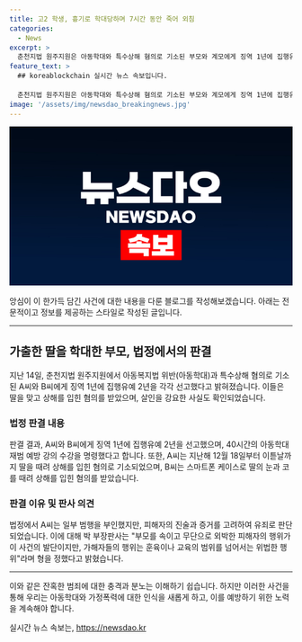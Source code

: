 ```yaml
---
title: 고2 학생, 흉기로 학대당하며 7시간 동안 죽어 외침
categories:
  - News
excerpt: >
  춘천지법 원주지원은 아동학대와 특수상해 혐의로 기소된 부모와 계모에게 징역 1년에 집행유예 2년을 선고했다. 친부는 딸을 때려 부러진 코뼈로 위협하고 흉기를 내밀며 네 손으로 죽어라고 말한 것으로 확인됐다. 피해자는 학교 측에 사건을 알린 뒤 경찰에 신고되었고, 법정에서 일부 범행을 부인했지만 유죄 판결을 받았다. 재판부는 부부의 과잉 훈육과 피해자와의 화해가 없는 점을 고려해 형을 정했다.
feature_text: >
  ## koreablockchain 실시간 뉴스 속보입니다.

  춘천지법 원주지원은 아동학대와 특수상해 혐의로 기소된 부모와 계모에게 징역 1년에 집행유예 2년을 선고했다. 친부는 딸을 때려 부러진 코뼈로 위협하고 흉기를 내밀며 네 손으로 죽어라고 말한 것으로 확인됐다. 피해자는 학교 측에 사건을 알린 뒤 경찰에 신고되었고, 법정에서 일부 범행을 부인했지만 유죄 판결을 받았다. 재판부는 부부의 과잉 훈육과 피해자와의 화해가 없는 점을 고려해 형을 정했다.
image: '/assets/img/newsdao_breakingnews.jpg'
---
```


<p><img src="/assets/img/newsdao_breakingnews.jpg" alt="koreablockchain 속보" /></p>

<p>앙심이 이 한가득 담긴 사건에 대한 내용을 다룬 블로그를 작성해보겠습니다. 아래는 전문적이고 정보를 제공하는 스타일로 작성된 글입니다.</p>

<hr />

<h2 data-ke-size="size26">가출한 딸을 학대한 부모, 법정에서의 판결</h2>

<p data-ke-size="size16">지난 14일, 춘천지법 원주지원에서 아동복지법 위반(아동학대)과 특수상해 혐의로 기소된 A씨와 B씨에게 징역 1년에 집행유예 2년을 각각 선고했다고 밝혀졌습니다. 이들은 딸을 맞고 상해를 입힌 혐의를 받았으며, 살인을 강요한 사실도 확인되었습니다.</p>

<h3>법정 판결 내용</h3>

<p data-ke-size="size16">판결 결과, A씨와 B씨에게 징역 1년에 집행유예 2년을 선고했으며, 40시간의 아동학대 재범 예방 강의 수강을 명령했다고 합니다. 또한, A씨는 지난해 12월 18일부터 이튿날까지 딸을 때려 상해를 입힌 혐의로 기소되었으며, B씨는 스마트폰 케이스로 딸의 눈과 코를 때려 상해를 입힌 혐의를 받았습니다.</p>

<h3>판결 이유 및 판사 의견</h3>

<p data-ke-size="size16">법정에서 A씨는 일부 범행을 부인했지만, 피해자의 진술과 증거를 고려하여 유죄로 판단되었습니다. 이에 대해 박 부장판사는 "부모를 속이고 무단으로 외박한 피해자의 행위가 이 사건의 발단이지만, 가해자들의 행위는 훈육이나 교육의 범위를 넘어서는 위법한 행위"라며 형을 정했다고 밝혔습니다.</p>

<hr />

<p>이와 같은 잔혹한 범죄에 대한 충격과 분노는 이해하기 쉽습니다. 하지만 이러한 사건을 통해 우리는 아동학대와 가정폭력에 대한 인식을 새롭게 하고, 이를 예방하기 위한 노력을 계속해야 합니다.</p>
실시간 뉴스 속보는, <a href="https://newsdao.kr" rel="dofollow">https://newsdao.kr</a>


